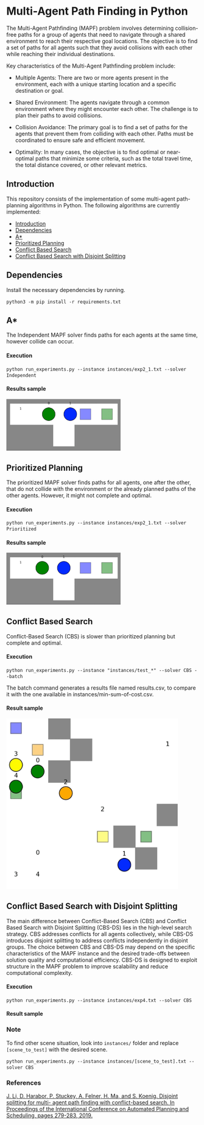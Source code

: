# Multi-Agent Path Finding in Python

The Multi-Agent Pathfinding (MAPF) problem involves determining collision-free paths for a group of agents that need to navigate through a shared environment to reach their respective goal locations. The objective is to find a set of paths for all agents such that they avoid collisions with each other while reaching their individual destinations.

Key characteristics of the Multi-Agent Pathfinding problem include:

- Multiple Agents: There are two or more agents present in the environment, each with a unique starting location and a specific destination or goal.

- Shared Environment: The agents navigate through a common environment where they might encounter each other. The challenge is to plan their paths to avoid collisions.

- Collision Avoidance: The primary goal is to find a set of paths for the agents that prevent them from colliding with each other. Paths must be coordinated to ensure safe and efficient movement.

- Optimality: In many cases, the objective is to find optimal or near-optimal paths that minimize some criteria, such as the total travel time, the total distance covered, or other relevant metrics.

## Introduction

This repository consists of the implementation of some multi-agent path-planning algorithms in Python. The following algorithms are currently implemented:

- [Introduction](#introduction)
- [Dependencies](#dependencies)
- [A\*](#a-*)
- [Prioritized Planning](#prioritized-planning)
- [Conflict Based Search](#conflict-based-search)
- [Conflict Based Search with Disjoint Splitting](#conflict-based-search-with-disjoint-splitting)

## Dependencies

Install the necessary dependencies by running.

```shell
python3 -m pip install -r requirements.txt
```

## A\*

The Independent MAPF solver finds paths for each agents at the same time, however collide can occur.

#### Execution

```
python run_experiments.py --instance instances/exp2_1.txt --solver Independent
```

#### Results sample

<img src="./visualization/independent.gif" width="300" alt="Independent">

## Prioritized Planning

The prioritized MAPF solver finds paths for all agents, one after the other, that do not collide with the environment or the already planned paths of the other agents. However, it might not complete and optimal.

#### Execution

```
python run_experiments.py --instance instances/exp2_1.txt --solver Prioritized
```

#### Results sample

<img src="./visualization/prioritized.gif" width="300" alt="Prioritized">

## Conflict Based Search

Conflict-Based Search (CBS) is slower than prioritized planning but complete and optimal.

#### Execution

```
python run_experiments.py --instance "instances/test_*" --solver CBS --batch
```

The batch command generates a results file named results.csv, to compare it with the one available in instances/min-sum-of-cost.csv.

#### Result sample

<img src="./visualization/CBS.gif" width="450" alt="CBS">

## Conflict Based Search with Disjoint Splitting

The main difference between Conflict-Based Search (CBS) and Conflict Based Search with Disjoint Splitting (CBS-DS) lies in the high-level search strategy. CBS addresses conflicts for all agents collectively, while CBS-DS introduces disjoint splitting to address conflicts independently in disjoint groups. The choice between CBS and CBS-DS may depend on the specific characteristics of the MAPF instance and the desired trade-offs between solution quality and computational efficiency. CBS-DS is designed to exploit structure in the MAPF problem to improve scalability and reduce computational complexity.

#### Execution

```
python run_experiments.py --instance instances/exp4.txt --solver CBS
```

#### Result sample

### Note

To find other scene situation, look into `instances/` folder and replace `[scene_to_test]` with the desired scene.

```
python run_experiments.py --instance instances/[scene_to_test].txt --solver CBS
```

### References

[J. Li, D. Harabor, P. Stuckey, A. Felner, H. Ma, and S. Koenig. Disjoint splitting for multi- agent path finding with conflict-based search. In Proceedings of the International Conference on Automated Planning and Scheduling, pages 279-283, 2019.](https://ojs.aaai.org/index.php/ICAPS/article/view/3487)
